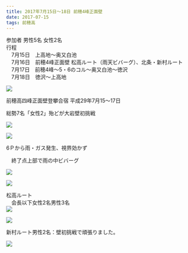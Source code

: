 ```yaml
---
title: 2017年7月15日～18日 前穂4峰正面壁
date: 2017-07-15
tags: 前穂高
---
```


参加者 男性5名 女性2名  
行程  
　7月15日　上高地～奥又白池  
　7月16日　前穂4峰正面壁 松高ルート（雨天ビバーグ）、北条・新村ルート  
　7月17日　前穂4峰～5・6のコル～奥又白池～徳沢  
　7月18日　徳沢～上高地  

![](7_2.jpg)

前穂高四峰正面壁登攀合宿 平成29年7月15～17日

総勢7名「女性2」殆どが大岩壁初挑戦

![](paste16.png)


![](paste10.png)

6Ｐから雨・ガス発生、視界効かず  

　終了点上部で雨の中ビバーグ

![](paste13.png)

![](paste9.png)


松高ルート  
　会長以下女性2名男性3名　  
![](paste14.png)  

![](paste1.png)</td>

新村ルート男性2名：壁初挑戦で頑張りました。

![](8_2.jpg)
